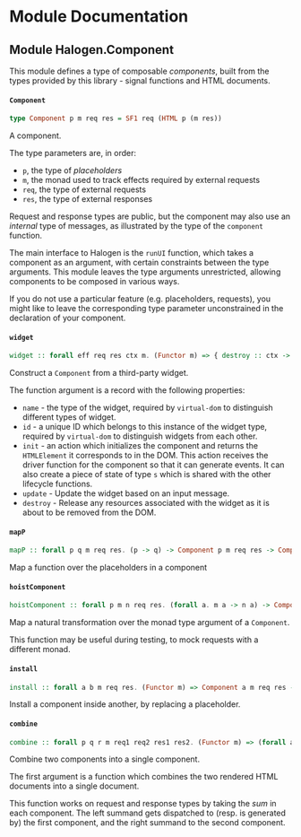 # Module Documentation

## Module Halogen.Component


This module defines a type of composable _components_, built from
the types provided by this library - signal functions and HTML documents.

#### `Component`

``` purescript
type Component p m req res = SF1 req (HTML p (m res))
```

A component.

The type parameters are, in order:

- `p`, the type of _placeholders_
- `m`, the monad used to track effects required by external requests
- `req`, the type of external requests
- `res`, the type of external responses

Request and response types are public, but the component may also use an _internal_ type
of messages, as illustrated by the type of the `component` function.

The main interface to Halogen is the `runUI` function, which takes a component as an argument,
with certain constraints between the type arguments. This module leaves the type arguments
unrestricted, allowing components to be composed in various ways.

If you do not use a particular feature (e.g. placeholders, requests), you might like to leave 
the corresponding type parameter unconstrained in the declaration of your component. 

#### `widget`

``` purescript
widget :: forall eff req res ctx m. (Functor m) => { destroy :: ctx -> HTMLElement -> Eff eff Unit, update :: req -> ctx -> HTMLElement -> Eff eff (Maybe HTMLElement), init :: (res -> Eff eff Unit) -> Eff eff { node :: HTMLElement, context :: ctx }, id :: String, name :: String } -> Component (Widget eff res) m req res
```

Construct a `Component` from a third-party widget.

The function argument is a record with the following properties:

- `name` - the type of the widget, required by `virtual-dom` to distinguish different
  types of widget.
- `id` - a unique ID which belongs to this instance of the widget type, required by 
  `virtual-dom` to distinguish widgets from each other.
- `init` - an action which initializes the component and returns the `HTMLElement` it corresponds
  to in the DOM. This action receives the driver function for the component so that it can
  generate events. It can also create a piece of state of type `s` which is shared with the
  other lifecycle functions.
- `update` - Update the widget based on an input message.
- `destroy` - Release any resources associated with the widget as it is about to be removed
  from the DOM.

#### `mapP`

``` purescript
mapP :: forall p q m req res. (p -> q) -> Component p m req res -> Component q m req res
```

Map a function over the placeholders in a component          

#### `hoistComponent`

``` purescript
hoistComponent :: forall p m n req res. (forall a. m a -> n a) -> Component p m req res -> Component p n req res
```

Map a natural transformation over the monad type argument of a `Component`.

This function may be useful during testing, to mock requests with a different monad.

#### `install`

``` purescript
install :: forall a b m req res. (Functor m) => Component a m req res -> (a -> HTML b (m res)) -> Component b m req res
```

Install a component inside another, by replacing a placeholder.

#### `combine`

``` purescript
combine :: forall p q r m req1 req2 res1 res2. (Functor m) => (forall a. HTML p a -> HTML q a -> HTML r a) -> Component p m req1 res1 -> Component q m req2 res2 -> Component r m (Either req1 req2) (Either res1 res2)
```

Combine two components into a single component.

The first argument is a function which combines the two rendered HTML documents into a single document.

This function works on request and response types by taking the _sum_ in each component. The left summand
gets dispatched to (resp. is generated by) the first component, and the right summand to the second component.



